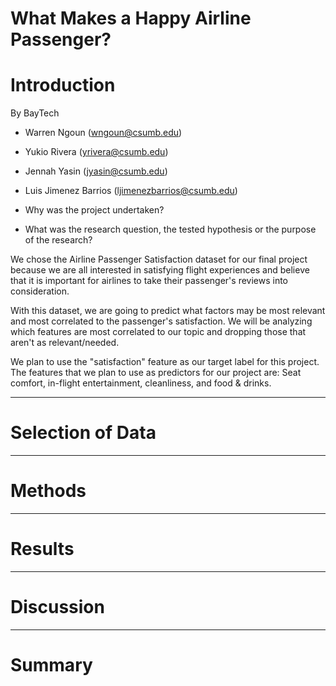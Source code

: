 # What Makes a Happy Airline Passenger?

# Introduction
  By BayTech
- Warren Ngoun (wngoun@csumb.edu)
- Yukio Rivera (yrivera@csumb.edu)
- Jennah Yasin (jyasin@csumb.edu)
- Luis Jimenez Barrios (ljimenezbarrios@csumb.edu) 

- Why was the project undertaken? 
- What was the research question, the tested hypothesis or the purpose of the research?

We chose the Airline Passenger Satisfaction dataset for our final project because we are all interested in satisfying flight experiences and believe that it is important for airlines to take their passenger's reviews into consideration.

With this dataset, we are going to predict what factors may be most relevant and most correlated to the passenger's satisfaction. We will be analyzing which features are most correlated to our topic and dropping those that aren't as relevant/needed.

We plan to use the "satisfaction" feature as our target label for this project.
The features that we plan to use as predictors for our project are: Seat comfort, in-flight entertainment, cleanliness, and food & drinks.

---

# Selection of Data

---

# Methods

---

# Results

---

# Discussion

---

# Summary
